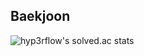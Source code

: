 ## Baekjoon
![hyp3rflow's solved.ac stats](https://github-readme-solvedac.hyp3rflow.vercel.app/api/?handle=shahn523)
